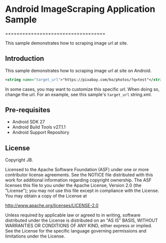 # Android ImageScraping Application Sample
===================================

This sample demonstrates how to scraping image url at site.

Introduction
------------

This sample demonstrates how to scraping image url at site on Android.

```xml
<string name="target_url">"https://pixabay.com/ko/photos/?q=test"</string>
```

In some cases, you may want to customize this specific url. When doing so, change the url.
For an example, see this sample's `target_url` string.xml.


Pre-requisites
--------------

- Android SDK 27
- Android Build Tools v27.1.1
- Android Support Repository

License
-------

Copyright JB.

Licensed to the Apache Software Foundation (ASF) under one or more contributor
license agreements.  See the NOTICE file distributed with this work for
additional information regarding copyright ownership.  The ASF licenses this
file to you under the Apache License, Version 2.0 (the "License"); you may not
use this file except in compliance with the License.  You may obtain a copy of
the License at

http://www.apache.org/licenses/LICENSE-2.0

Unless required by applicable law or agreed to in writing, software
distributed under the License is distributed on an "AS IS" BASIS, WITHOUT
WARRANTIES OR CONDITIONS OF ANY KIND, either express or implied.  See the
License for the specific language governing permissions and limitations under
the License.